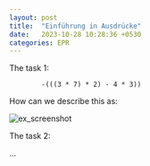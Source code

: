 ```yaml
---
layout: post
title:  "Einführung in Ausdrücke"
date:   2023-10-28 10:28:36 +0530
categories: EPR
---
```

The task 1:

            -(((3 * 7) * 2) - 4 * 3))

How can we describe this as:

![ex_screenshot]("assets/portfolio.png")

The task 2:

...

